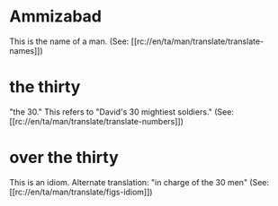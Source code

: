 # Ammizabad

This is the name of a man. (See: [[rc://en/ta/man/translate/translate-names]])

# the thirty

"the 30." This refers to "David's 30 mightiest soldiers." (See: [[rc://en/ta/man/translate/translate-numbers]])

# over the thirty

This is an idiom. Alternate translation: "in charge of the 30 men" (See: [[rc://en/ta/man/translate/figs-idiom]])

